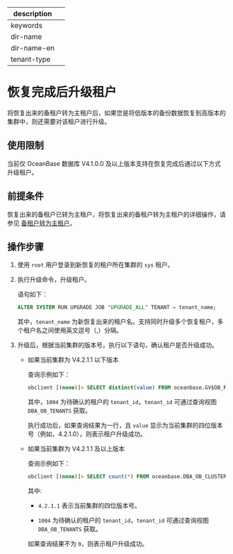 |description||
|---|---|
|keywords||
|dir-name||
|dir-name-en||
|tenant-type||

# 恢复完成后升级租户

将恢复出来的备租户转为主租户后，如果您是将低版本的备份数据恢复到高版本的集群中，则还需要对该租户进行升级。

## 使用限制

当前仅 OceanBase 数据库 V4.1.0.0 及以上版本支持在恢复完成后通过以下方式升级租户。

## 前提条件

恢复出来的备租户已转为主租户，将恢复出来的备租户转为主租户的详细操作，请参见 [备租户转为主租户](600.active-standby-tenant.md)。

## 操作步骤

1. 使用 `root` 用户登录到新恢复的租户所在集群的 `sys` 租户。

2. 执行升级命令，升级租户。

   语句如下：

   ```sql
   ALTER SYSTEM RUN UPGRADE JOB "UPGRADE_ALL" TENANT = tenant_name;
   ```
   
   其中，`tenant_name` 为新恢复出来的租户名。支持同时升级多个恢复租户，多个租户名之间使用英文逗号（,）分隔。

3. 升级后，根据当前集群的版本号，执行以下语句，确认租户是否升级成功。

   * 如果当前集群为 V4.2.1.1 以下版本

      查询示例如下：

      ```sql
      obclient [(none)]> SELECT distinct(value) FROM oceanbase.GV$OB_PARAMETERS WHERE tenant_id =1004;
      ```

      其中，`1004` 为待确认的租户的 `tenant_id`，`tenant_id` 可通过查询视图 `DBA_OB_TENANTS` 获取。

      执行成功后，如果查询结果为一行，且 `value` 显示为当前集群的四位版本号（例如，4.2.1.0），则表示租户升级成功。

   * 如果当前集群为 V4.2.1.1 及以上版本

      查询示例如下：

      ```sql
      obclient [(none)]> SELECT count(*) FROM oceanbase.DBA_OB_CLUSTER_EVENT_HISTORY WHERE event = 'UPTRADE_ALL' AND value3 ='4.2.1.1' AND value5 = '1004';
      ```

      其中:
      
      * `4.2.1.1` 表示当前集群的四位版本号。
      
      * `1004` 为待确认的租户的 `tenant_id`，`tenant_id` 可通过查询视图 `DBA_OB_TENANTS` 获取。

      如果查询结果不为 `0`，则表示租户升级成功。
